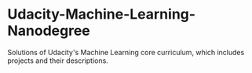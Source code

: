 # Udacity-Machine-Learning-Nanodegree
Solutions of Udacity's Machine Learning core curriculum, which includes projects and their descriptions.

